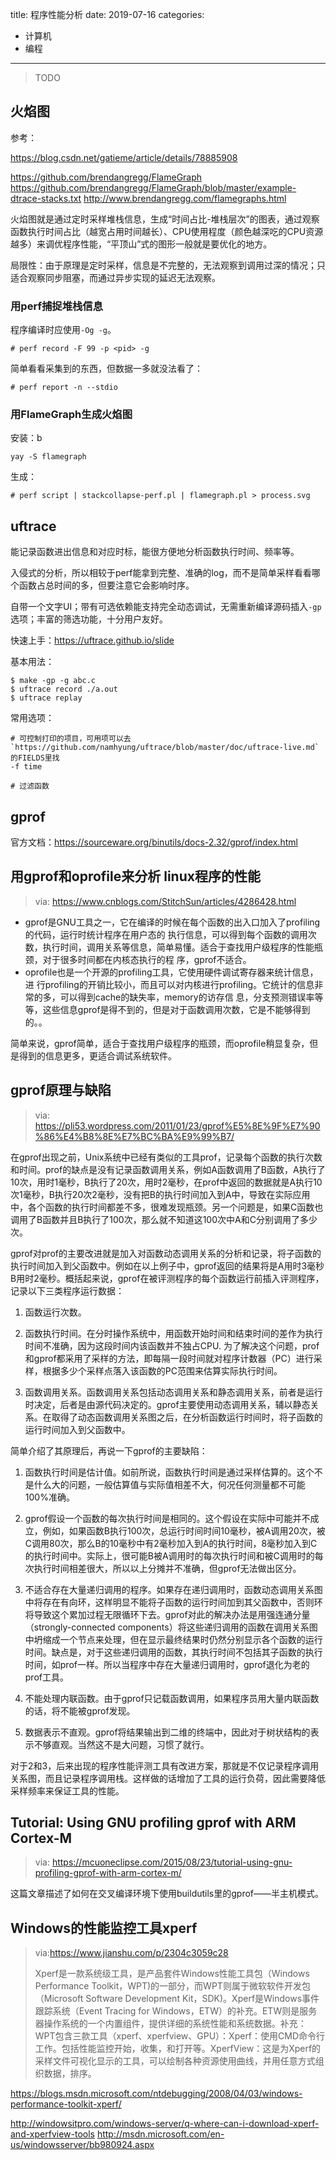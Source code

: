 title: 程序性能分析
date: 2019-07-16
categories:
- 计算机
- 编程


---

> TODO

## 火焰图

参考：

https://blog.csdn.net/gatieme/article/details/78885908

https://github.com/brendangregg/FlameGraph
https://github.com/brendangregg/FlameGraph/blob/master/example-dtrace-stacks.txt
http://www.brendangregg.com/flamegraphs.html

火焰图就是通过定时采样堆栈信息，生成“时间占比-堆栈层次”的图表，通过观察函数执行时间占比（越宽占用时间越长）、CPU使用程度（颜色越深吃的CPU资源越多）来调优程序性能，“平顶山”式的图形一般就是要优化的地方。

局限性：由于原理是定时采样，信息是不完整的，无法观察到调用过深的情况；只适合观察同步阻塞，而通过异步实现的延迟无法观察。

### 用perf捕捉堆栈信息

程序编译时应使用`-Og -g`。

```
# perf record -F 99 -p <pid> -g
```

简单看看采集到的东西，但数据一多就没法看了：

```
# perf report -n --stdio
```

### 用FlameGraph生成火焰图

安装：b

```
yay -S flamegraph
```

生成：

```
# perf script | stackcollapse-perf.pl | flamegraph.pl > process.svg
```

## uftrace

能记录函数进出信息和对应时标，能很方便地分析函数执行时间、频率等。

入侵式的分析，所以相较于perf能拿到完整、准确的log，而不是简单采样看看哪个函数占总时间的多，但要注意它会影响时序。

自带一个文字UI；带有可选依赖能支持完全动态调试，无需重新编译源码插入`-gp`选项；丰富的筛选功能，十分用户友好。

快速上手：https://uftrace.github.io/slide

基本用法：

```
$ make -gp -g abc.c
$ uftrace record ./a.out
$ uftrace replay 
```

常用选项：

```
# 可控制打印的项目，可用项可以去`https://github.com/namhyung/uftrace/blob/master/doc/uftrace-live.md`的FIELDS里找
-f time

# 过滤函数
```

## gprof

官方文档：https://sourceware.org/binutils/docs-2.32/gprof/index.html

## 用gprof和oprofile来分析 linux程序的性能

> via: https://www.cnblogs.com/StitchSun/articles/4286428.html

- gprof是GNU工具之一，它在编译的时候在每个函数的出入口加入了profiling的代码，运行时统计程序在用户态的 执行信息，可以得到每个函数的调用次数，执行时间，调用关系等信息，简单易懂。适合于查找用户级程序的性能瓶颈，对于很多时间都在内核态执行的程 序，gprof不适合。
- oprofile也是一个开源的profiling工具，它使用硬件调试寄存器来统计信息，进 行profiling的开销比较小，而且可以对内核进行profiling。它统计的信息非常的多，可以得到cache的缺失率，memory的访存信 息，分支预测错误率等等，这些信息gprof是得不到的，但是对于函数调用次数，它是不能够得到的。。

简单来说，gprof简单，适合于查找用户级程序的瓶颈，而oprofile稍显复杂，但是得到的信息更多，更适合调试系统软件。

## gprof原理与缺陷
> via:  https://pli53.wordpress.com/2011/01/23/gprof%E5%8E%9F%E7%90%86%E4%B8%8E%E7%BC%BA%E9%99%B7/

在gprof出现之前，Unix系统中已经有类似的工具prof，记录每个函数的执行次数和时间。prof的缺点是没有记录函数调用关系，例如A函数调用了B函数，A执行了10次，用时1毫秒，B执行了20次，用时2毫秒，在prof中返回的数据就是A执行10次1毫秒，B执行20次2毫秒，没有把B的执行时间加入到A中，导致在实际应用中，各个函数的执行时间都差不多，很难发现瓶颈。另一个问题是，如果C函数也调用了B函数并且B执行了100次，那么就不知道这100次中A和C分别调用了多少次。

gprof对prof的主要改进就是加入对函数动态调用关系的分析和记录，将子函数的执行时间加入到父函数中。例如在以上例子中，gprof返回的结果将是A用时3毫秒B用时2毫秒。概括起来说，gprof在被评测程序的每个函数运行前插入评测程序，记录以下三类程序运行数据：

1. 函数运行次数。

2. 函数执行时间。在分时操作系统中，用函数开始时间和结束时间的差作为执行时间不准确，因为这段时间内该函数并不独占CPU. 为了解决这个问题，prof和gprof都采用了采样的方法，即每隔一段时间就对程序计数器（PC）进行采样，根据多少个采样点落入该函数的PC范围来估算实际执行时间。

3. 函数调用关系。函数调用关系包括动态调用关系和静态调用关系，前者是运行时决定，后者是由源代码决定的。gprof主要使用动态调用关系，辅以静态关系。在取得了动态函数调用关系图之后，在分析函数运行时间时，将子函数的运行时间加入到父函数中。

简单介绍了其原理后，再说一下gprof的主要缺陷：

1. 函数执行时间是估计值。如前所说，函数执行时间是通过采样估算的。这个不是什么大的问题，一般估算值与实际值相差不大，何况任何测量都不可能100%准确。

2. gprof假设一个函数的每次执行时间是相同的。这个假设在实际中可能并不成立，例如，如果函数B执行100次，总运行时间时间10毫秒，被A调用20次，被C调用80次，那么B的10毫秒中有2毫秒加入到A的执行时间，8毫秒加入到C的执行时间中。实际上，很可能B被A调用时的每次执行时间和被C调用时的每次执行时间相差很大，所以以上分摊并不准确，但gprof无法做出区分。

3. 不适合存在大量递归调用的程序。如果存在递归调用时，函数动态调用关系图中将存在有向环，这样明显不能将子函数的运行时间加到其父函数中，否则环将导致这个累加过程无限循环下去。gprof对此的解决办法是用强连通分量（strongly-connected components）将这些递归调用的函数在调用关系图中坍缩成一个节点来处理，但在显示最终结果时仍然分别显示各个函数的运行时间。缺点是，对于这些递归调用的函数，其执行时间不包括其子函数的执行时间，如prof一样。所以当程序中存在大量递归调用时，gprof退化为老的prof工具。

4. 不能处理内联函数。由于gprof只记载函数调用，如果程序员用大量内联函数的话，将不能被gprof发现。

5. 数据表示不直观。gprof将结果输出到二维的终端中，因此对于树状结构的表示不够直观。当然这不是大问题，习惯了就行。

对于2和3，后来出现的程序性能评测工具有改进方案，那就是不仅记录程序调用关系图，而且记录程序调用栈。这样做的话增加了工具的运行负荷，因此需要降低采样频率来保证工具的性能。

## Tutorial: Using GNU profiling gprof with ARM Cortex-M

> via: https://mcuoneclipse.com/2015/08/23/tutorial-using-gnu-profiling-gprof-with-arm-cortex-m/

这篇文章描述了如何在交叉编译环境下使用buildutils里的gprof——半主机模式。

## Windows的性能监控工具xperf

> via:https://www.jianshu.com/p/2304c3059c28
>
> Xperf是一款系统级工具，是产品套件Windows性能工具包（Windows Performance Toolkit，WPT)的一部分，而WPT则属于微软软件开发包（Microsoft Software Development Kit，SDK)。Xperf是Windows事件跟踪系统（Event Tracing for Windows，ETW）的补充。ETW则是服务器操作系统的一个内置组件，提供详细的系统性能和系统数据。补充：WPT包含三款工具（xperf、xperfview、GPU）：Xperf：使用CMD命令行工作。包括性能监控开始，收集，和打开等。XperfView：这是为Xperf的采样文件可视化显示的工具，可以绘制各种资源使用曲线，并用任意方式组织数据，排序。



https://blogs.msdn.microsoft.com/ntdebugging/2008/04/03/windows-performance-toolkit-xperf/

http://windowsitpro.com/windows-server/q-where-can-i-download-xperf-and-xperfview-tools
http://msdn.microsoft.com/en-us/windowsserver/bb980924.aspx

